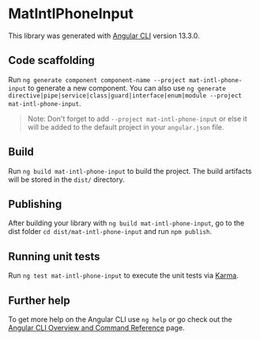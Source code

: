 # MatIntlPhoneInput

This library was generated with [Angular CLI](https://github.com/angular/angular-cli) version 13.3.0.

## Code scaffolding

Run `ng generate component component-name --project mat-intl-phone-input` to generate a new component. You can also use `ng generate directive|pipe|service|class|guard|interface|enum|module --project mat-intl-phone-input`.
> Note: Don't forget to add `--project mat-intl-phone-input` or else it will be added to the default project in your `angular.json` file. 

## Build

Run `ng build mat-intl-phone-input` to build the project. The build artifacts will be stored in the `dist/` directory.

## Publishing

After building your library with `ng build mat-intl-phone-input`, go to the dist folder `cd dist/mat-intl-phone-input` and run `npm publish`.

## Running unit tests

Run `ng test mat-intl-phone-input` to execute the unit tests via [Karma](https://karma-runner.github.io).

## Further help

To get more help on the Angular CLI use `ng help` or go check out the [Angular CLI Overview and Command Reference](https://angular.io/cli) page.
